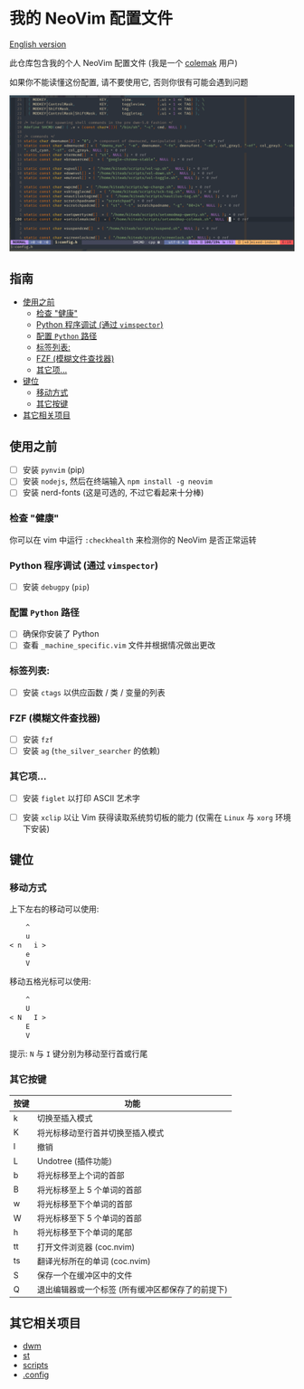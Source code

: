 # 我的 NeoVim 配置文件

[English version](./README.md)

此仓库包含我的个人 NeoVim 配置文件 (我是一个 [colemak](https://www.colemak.com) 用户)

如果你不能读懂这份配置, 请不要使用它, 否则你很有可能会遇到问题

![](./screenshots/1.png)

## 指南

<!-- TOC GFM -->

* [使用之前](#使用之前)
	- [检查 "健康"](#检查-健康)
	- [Python 程序调试 (通过 `vimspector`)](#python-程序调试-通过-vimspector)
	- [配置 `Python` 路径](#配置-python-路径)
	- [标签列表:](#标签列表)
	- [FZF (模糊文件查找器)](#fzf-模糊文件查找器)
	- [其它项...](#其它项)
* [键位](#键位)
	- [移动方式](#移动方式)
	- [其它按键](#其它按键)
* [其它相关项目](#其它相关项目)

<!-- /TOC -->

## 使用之前

- [ ] 安装 `pynvim` (pip)
- [ ] 安装 `nodejs`, 然后在终端输入 `npm install -g neovim`
- [ ] 安装 nerd-fonts (这是可选的, 不过它看起来十分棒)

### 检查 "健康"

你可以在 vim 中运行 `:checkhealth` 来检测你的 NeoVim 是否正常运转

### Python 程序调试 (通过 `vimspector`)
- [ ] 安装 `debugpy` (`pip`)

### 配置 `Python` 路径
- [ ] 确保你安装了 Python
- [ ] 查看 `_machine_specific.vim` 文件并根据情况做出更改

### 标签列表:
- [ ] 安装 `ctags` 以供应函数 / 类 / 变量的列表

### FZF (模糊文件查找器)
- [ ] 安装 `fzf`
- [ ] 安装 `ag` (`the_silver_searcher` 的依赖)

### 其它项...
- [ ] 安装 `figlet` 以打印 ASCII 艺术字
- [ ] 安装 `xclip` 以让 Vim 获得读取系统剪切板的能力 (仅需在 `Linux` 与 `xorg` 环境下安装)


## 键位

### 移动方式

上下左右的移动可以使用:

```
    ^
    u
< n   i >
    e
    V
```

移动五格光标可以使用:

```
    ^
    U
< N   I >
    E
    V
```
提示: `N` 与 `I` 键分别为移动至行首或行尾

### 其它按键

| 按键 | 功能                                              |
|------|---------------------------------------------------|
| k    | 切换至插入模式                                    |
| K    | 将光标移动至行首并切换至插入模式                  |
| l    | 撤销                                              |
| L    | Undotree (插件功能)                               |
| b    | 将光标移至上个词的首部                            |
| B    | 将光标移至上 5 个单词的首部                       |
| w    | 将光标移至下个单词的首部                          |
| W    | 将光标移至下 5 个单词的首部                       |
| h    | 将光标移至下个单词的尾部                          |
| tt   | 打开文件浏览器 (coc.nvim)                         |
| ts   | 翻译光标所在的单词 (coc.nvim)                     |
| S    | 保存一个在缓冲区中的文件                          |
| Q    | 退出编辑器或一个标签 (所有缓冲区都保存了的前提下) |


## 其它相关项目

- [dwm](https://github.com/KiteAB/dwm)
- [st](https://github.com/KiteAB/st)
- [scripts](https://github.com/KiteAB/scripts)
- [.config](https://github.com/KiteAB/.config)
